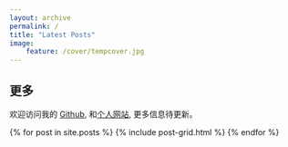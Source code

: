 ```yaml
---
layout: archive
permalink: /
title: "Latest Posts"
image: 
    feature: /cover/tempcover.jpg
---
```


<div class="tile">
  <h2 class="post-title">更多</h2>
  <p class="post-excerpt">欢迎访问我的 <a href="https://github.com/HuskyTGame">Github</a>, 和<a href="https://huskytgame.github.io/">个人网站</a>, 更多信息待更新。</p>
</div><!-- /.tile -->
<div class="tile">
</div><!-- /.tile -->

<div class="tile">
</div><!-- /.tile -->

<div class="tile">
</div><!-- /.tile -->

<div class="tiles">
{% for post in site.posts %}
	{% include post-grid.html %}
{% endfor %}
</div><!-- /.tiles -->